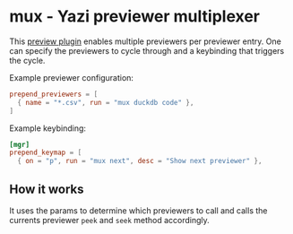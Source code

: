 # mux - Yazi previewer multiplexer

This [preview plugin](https://yazi-rs.github.io/docs/plugins/overview/#previewer) enables multiple previewers per previewer entry. One can specify the previewers to cycle through and a keybinding that triggers the cycle.

Example previewer configuration:

```toml
prepend_previewers = [
  { name = "*.csv", run = "mux duckdb code" },
]
```

Example keybinding:

```toml
[mgr]
prepend_keymap = [
  { on = "p", run = "mux next", desc = "Show next previewer" },
```

## How it works

It uses the params to determine which previewers to call and calls the currents previewer `peek` and `seek` method accordingly.

